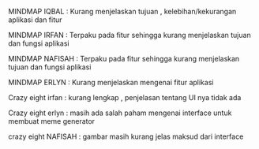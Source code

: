 MINDMAP IQBAL : Kurang menjelaskan tujuan , kelebihan/kekurangan aplikasi dan fitur

MINDMAP IRFAN : Terpaku pada fitur sehingga kurang menjelaskan tujuan dan fungsi aplikasi

MINDMAP NAFISAH  : Terpaku pada fitur sehingga kurang menjelaskan tujuan dan fungsi aplikasi

MINDMAP ERLYN : Kurang menjelaskan mengenai fitur aplikasi

Crazy eight irfan : kurang lengkap , penjelasan tentang UI nya tidak ada

Crazy eight erlyn : masih ada salah paham mengenai interface untuk membuat meme generator

crazy eight NAFISAH : gambar masih kurang jelas maksud dari interface

